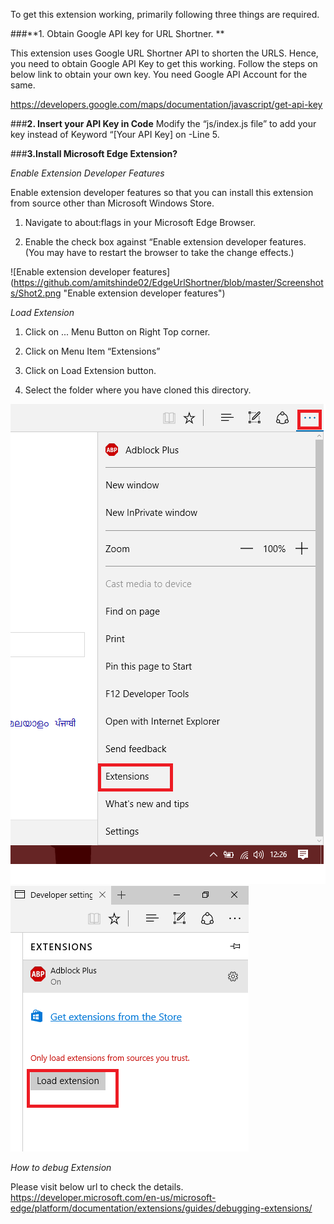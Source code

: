 To get this extension working, primarily following three things are required.

###**1. Obtain Google API key for URL Shortner. **

This extension uses Google URL Shortner API to shorten the URLS. Hence, you need to obtain Google API Key to get this working. 
Follow the steps on below link to obtain your own key. You need Google API Account for the same. 

https://developers.google.com/maps/documentation/javascript/get-api-key



###**2. Insert your API Key in Code**
Modify the “js/index.js file” to add your key instead of Keyword “[Your API Key] on -Line 5.



###**3.Install Microsoft Edge Extension?**

*Enable Extension Developer Features*

Enable extension developer features so that you can install this extension from source other than Microsoft Windows Store. 

1. Navigate to about:flags in your Microsoft Edge Browser. 

2. Enable the check box against “Enable extension developer features. 
(You may have to restart the browser to take the change effects.)

![Enable extension developer features] (https://github.com/amitshinde02/EdgeUrlShortner/blob/master/Screenshots/Shot2.png "Enable extension developer features")


 *Load Extension*
1. Click on ... Menu Button on Right Top corner. 

2. Click on Menu Item “Extensions”

3. Click on Load Extension button. 

4. Select the folder where you have cloned this directory. 

  


![Load Extension](https://github.com/amitshinde02/EdgeUrlShortner/blob/master/Screenshots/Shot1.png "Load Extension")
![Load Extension](https://github.com/amitshinde02/EdgeUrlShortner/blob/master/Screenshots/Shot3.png "Load Extension")


*How to debug Extension*

Please visit below url to check the details. 
https://developer.microsoft.com/en-us/microsoft-edge/platform/documentation/extensions/guides/debugging-extensions/


